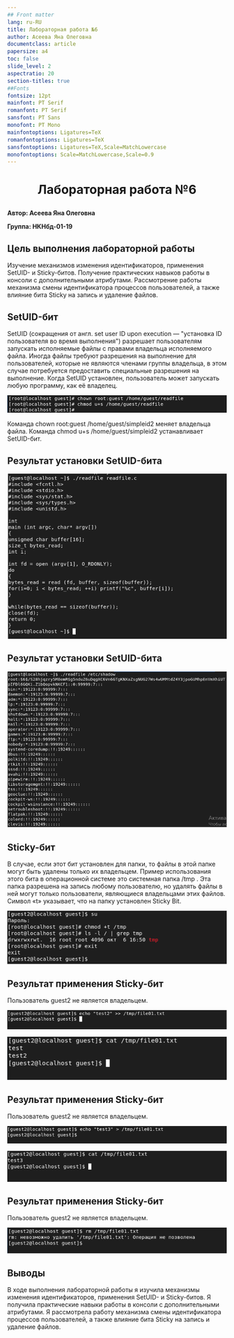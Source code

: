 ```yaml
---
## Front matter
lang: ru-RU
title: Лабораторная работа №6
author: Асеева Яна Олеговна
documentclass: article
papersize: a4
toc: false
slide_level: 2
aspectratio: 20
section-titles: true
##Fonts
fontsize: 12pt
mainfont: PT Serif
romanfont: PT Serif
sansfont: PT Sans
monofont: PT Mono
mainfontoptions: Ligatures=TeX
romanfontoptions: Ligatures=TeX
sansfontoptions: Ligatures=TeX,Scale=MatchLowercase
monofontoptions: Scale=MatchLowercase,Scale=0.9
---
```








# <p style="text-align: center;">Лабораторная работа №6</p>



**Автор: Асеева Яна Олеговна**

**Группа: НКНбд-01-19**

<div style="page-break-after: always;">

## Цель выполнения лабораторной работы

Изучение механизмов изменения идентификаторов, применения SetUID- и Sticky-битов. Получение практических навыков работы в консоли с дополнительными атрибутами. Рассмотрение работы механизма смены идентификатора процессов пользователей, а также влияние бита Sticky на запись и удаление файлов.

</div>

<div style="page-break-after: always;">

## SetUID-бит

SetUID (сокращения от англ. set user ID upon execution — "установка ID пользователя во время выполнения") разрешает пользователям запускать исполняемые файлы с правами владельца исполняемого файла. Иногда файлы требуют разрешения на выполнение для пользователей, которые не являются членами группы владельца, в этом случае потребуется предоставить специальные разрешения на выполнение. Когда SetUID установлен, пользователь может запускать любую программу, как её владелец.

![рис.21](img/Снимок21.PNG)

Команда chown root:guest /home/guest/simpleid2 меняет владельца файла. Команда chmod u+s /home/guest/simpleid2 устанавливает SetUID-бит.

</div>

<div style="page-break-after: always;">

## Результат установки SetUID-бита

![рис.22](img/Снимок22.PNG)

</div>

<div style="page-break-after: always;">

## Результат установки SetUID-бита

![рис.23](img/Снимок23.PNG)

</div>

<div style="page-break-after: always;">

## Sticky-бит

В случае, если этот бит установлен для папки, то файлы в этой папке могут быть удалены только их владельцем. Пример использования этого бита в операционной системе это системная папка /tmp . Эта папка разрешена на запись любому пользователю, но удалять файлы в ней могут только пользователи, являющиеся владельцами этих файлов. Символ «t» указывает, что на папку установлен Sticky Bit.

![рис.38](img/Снимок38.PNG)

</div>

<div style="page-break-after: always;">

## Результат применения Sticky-бит

Пользователь guest2 не является владельцем.

![рис.29](img/Снимок29.PNG)

![рис.30](img/Снимок30.PNG)

</div>

<div style="page-break-after: always;">

## Результат применения Sticky-бит

Пользователь guest2 не является владельцем.

![рис.31](img/Снимок31.PNG)

![рис.32](img/Снимок32.PNG)

</div>

<div style="page-break-after: always;">

## Результат применения Sticky-бит

Пользователь guest2 не является владельцем.

![рис.33](img/Снимок33.PNG)

</div>

<div style="page-break-after: always;">

## Выводы

В ходе выполнения лабораторной работы я изучила механизмы изменения идентификаторов, применения SetUID- и Sticky-битов. Я получила практические навыки работы в консоли с дополнительными атрибутами. Я рассмотрела работу механизма смены идентификатора процессов пользователей, а также влияние бита Sticky на запись и удаление файлов.
